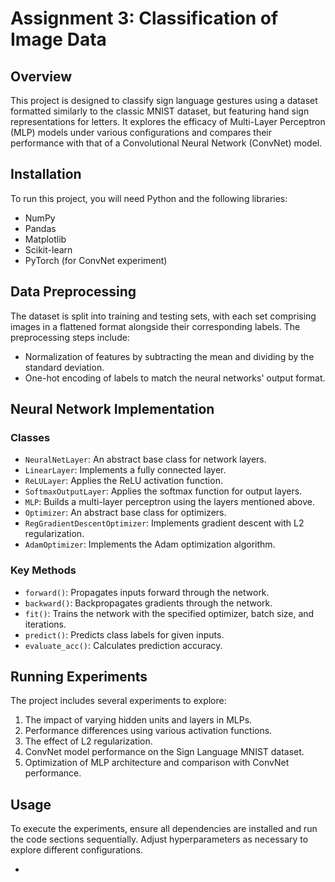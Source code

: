 # Assignment 3: Classification of Image Data

## Overview
This project is designed to classify sign language gestures using a dataset formatted similarly to the classic MNIST dataset, but featuring hand sign representations for letters. It explores the efficacy of Multi-Layer Perceptron (MLP) models under various configurations and compares their performance with that of a Convolutional Neural Network (ConvNet) model.

## Installation
To run this project, you will need Python and the following libraries:
- NumPy
- Pandas
- Matplotlib
- Scikit-learn
- PyTorch (for ConvNet experiment)


## Data Preprocessing
The dataset is split into training and testing sets, with each set comprising images in a flattened format alongside their corresponding labels. The preprocessing steps include:
- Normalization of features by subtracting the mean and dividing by the standard deviation.
- One-hot encoding of labels to match the neural networks' output format.

## Neural Network Implementation
### Classes
- `NeuralNetLayer`: An abstract base class for network layers.
- `LinearLayer`: Implements a fully connected layer.
- `ReLULayer`: Applies the ReLU activation function.
- `SoftmaxOutputLayer`: Applies the softmax function for output layers.
- `MLP`: Builds a multi-layer perceptron using the layers mentioned above.
- `Optimizer`: An abstract base class for optimizers.
- `RegGradientDescentOptimizer`: Implements gradient descent with L2 regularization.
- `AdamOptimizer`: Implements the Adam optimization algorithm.

### Key Methods
- `forward()`: Propagates inputs forward through the network.
- `backward()`: Backpropagates gradients through the network.
- `fit()`: Trains the network with the specified optimizer, batch size, and iterations.
- `predict()`: Predicts class labels for given inputs.
- `evaluate_acc()`: Calculates prediction accuracy.

## Running Experiments
The project includes several experiments to explore:
1. The impact of varying hidden units and layers in MLPs.
2. Performance differences using various activation functions.
3. The effect of L2 regularization.
4. ConvNet model performance on the Sign Language MNIST dataset.
5. Optimization of MLP architecture and comparison with ConvNet performance.

## Usage
To execute the experiments, ensure all dependencies are installed and run the code sections sequentially. Adjust hyperparameters as necessary to explore different configurations.

- 

